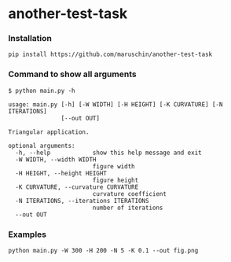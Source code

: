 # another-test-task


### Installation

```
pip install https://github.com/maruschin/another-test-task
```

### Command to show all arguments
```
$ python main.py -h
```

```
usage: main.py [-h] [-W WIDTH] [-H HEIGHT] [-K CURVATURE] [-N ITERATIONS]
               [--out OUT]

Triangular application.

optional arguments:
  -h, --help            show this help message and exit
  -W WIDTH, --width WIDTH
                        figure width
  -H HEIGHT, --height HEIGHT
                        figure height
  -K CURVATURE, --curvature CURVATURE
                        curvature coefficient
  -N ITERATIONS, --iterations ITERATIONS
                        number of iterations
  --out OUT
```


### Examples
```
python main.py -W 300 -H 200 -N 5 -K 0.1 --out fig.png
```

